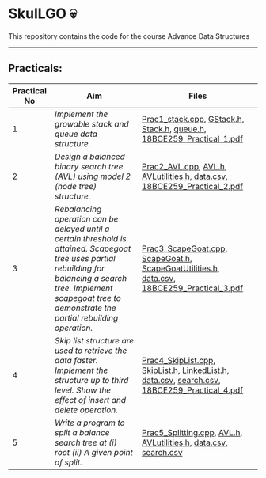 # SkulLGO 💀

This repository contains the code for the course Advance Data Structures

---

## Practicals:


| Practical No | Aim              |Files      |
|--------------|------------------|-----------|
| 1 | _Implement the growable stack and queue data structure._ | [Prac1_stack.cpp](./Prac1_stack.cpp), [GStack.h](./GStack.h), [Stack.h](./Stack.h), [queue.h](./queue.h), [18BCE259_Practical_1.pdf](./18BCE259_Practical_1.pdf)|
| 2 | _Design a balanced binary search tree (AVL) using model 2 (node tree) structure._ | [Prac2_AVL.cpp](./Prac2_AVL.cpp), [AVL.h](./AVL.h), [AVLutilities.h](./AVLutilities.h), [data.csv](./data.csv), [18BCE259_Practical_2.pdf](./18BCE259_Practical_2.pdf) |
| 3 | _Rebalancing operation can be delayed until a certain threshold is attained. Scapegoat tree uses partial rebuilding for balancing a search tree. Implement scapegoat tree to demonstrate the partial rebuilding operation._ | [Prac3_ScapeGoat.cpp](./Prac3_ScapeGoat.cpp), [ScapeGoat.h](./ScapeGoat.h), [ScapeGoatUtilities.h](./ScapeGoatUtilities.h), [data.csv](./data.csv), [18BCE259_Practical_3.pdf](./18BCE259_Practical_3.pdf)  |
| 4 | _Skip list structure are used to retrieve the data faster. Implement the structure up to third level. Show the effect of insert and delete operation._ | [Prac4_SkipList.cpp](./Prac4_SkipList.cpp), [SkipList.h](./SkipList.h), [LinkedList.h](./LinkedList.h), [data.csv](./data.csv), [search.csv](./search.csv), [18BCE259_Practical_4.pdf](./18BCE259_Practical_4.pdf)  |
| 5 | _Write a program to split a balance search tree at (i) root (ii) A given point of split._ | [Prac5_Splitting.cpp](./Prac5_Splitting.cpp), [AVL.h](./AVL.h), [AVLutilities.h](./AVLutilities.h), [data.csv](./data.csv), [search.csv](./search.csv) |